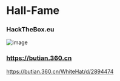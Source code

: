 # Hall-Fame


### HackTheBox.eu
![image](https://www.hackthebox.eu/badge/image/22396)
### https://butian.360.cn
https://butian.360.cn/WhiteHat/d/2894474
